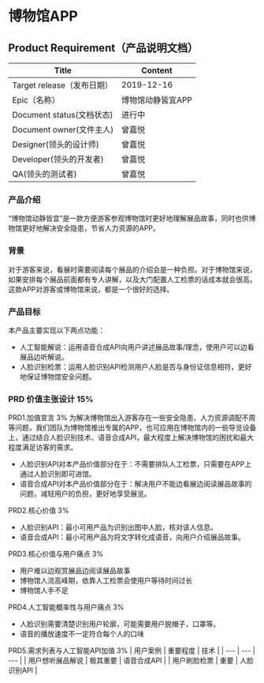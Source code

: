 # 博物馆APP

## Product Requirement（产品说明文档）
|  Title   |  Content   |
| --- | --- |
|  Target release（发布日期）   |   2019-12-16  |
|   Epic（名称）  |   博物馆动静皆宜APP  |
|  Document status(文档状态)   |   进行中  |
|  Document owner(文件主人)   |  曾嘉悦   |
|   Designer(领头的设计师)  |  曾嘉悦   |
|   Developer(领头的开发者)  |  曾嘉悦   |    
|   QA(领头的测试者)  |  曾嘉悦   |

### 产品介绍
“博物馆动静皆宜”是一款方便游客参观博物馆时更好地理解展品故事，同时也供博物馆更好地解决安全隐患，节省人力资源的APP。

### 背景
对于游客来说，看展时需要阅读每个展品的介绍会是一种负担。对于博物馆来说，如果安排每个展品前面都有专人讲解，以及大门配置人工检票的话成本就会很高。这款APP对游客或博物馆来说，都是一个很好的选择。

### 产品目标
本产品主要实现以下两点功能：
* 人工智能解说：运用语音合成API向用户讲述展品故事/理念，使用户可以边看展品边听解说。
* 人脸识别检票：运用人脸识别API检测用户人脸是否与身份证信息相符，更好地保证博物馆安全问题。

### PRD 价值主张设计 15%
PRD1.加值宣言 3%
为解决博物馆出入游客存在一些安全隐患、人力资源调配不周等问题，我们团队为博物馆推出专属的APP，也可应用在博物馆内的一些导览设备上，通过结合人脸识别技术、语音合成API，最大程度上解决博物馆的困扰和最大程度满足访客的需求。
* 人脸识别API对本产品价值部分在于：不需要排队人工检票，只需要在APP上通过人脸识别即可进馆。
* 语音合成API对本产品价值部分在于：解决用户不能边看展边阅读展品故事的问题，减轻用户的负担，更好地享受展览。

PRD2.核心价值 3%
* 人脸识别API：最小可用产品为识别出图中人脸，核对该人信息。
* 语音合成API：最小可用产品为将文字转化成语音，向用户介绍展品故事。

PRD3.核心价值与用户痛点 3%
* 用户难以边观赏展品边阅读展品故事
* 博物馆人流高峰期，依靠人工检票会使用户等待时间过长
* 博物馆人手不足

PRD4.人工智能概率性与用户痛点 3%
* 人脸识别需要清楚识别用户轮廓，可能需要用户脱帽子，口罩等。
* 语音的播放速度不一定符合每个人的口味

PRD5.需求列表与人工智能API加值 3%
|  用户案例   |  重要程度   |    技术   |
| --- | --- | --- |
|   用户想听展品解说   |  极其重要  |   语音合成API   |
|   用户刷脸检票      |   重要      |   人脸识别API   |



